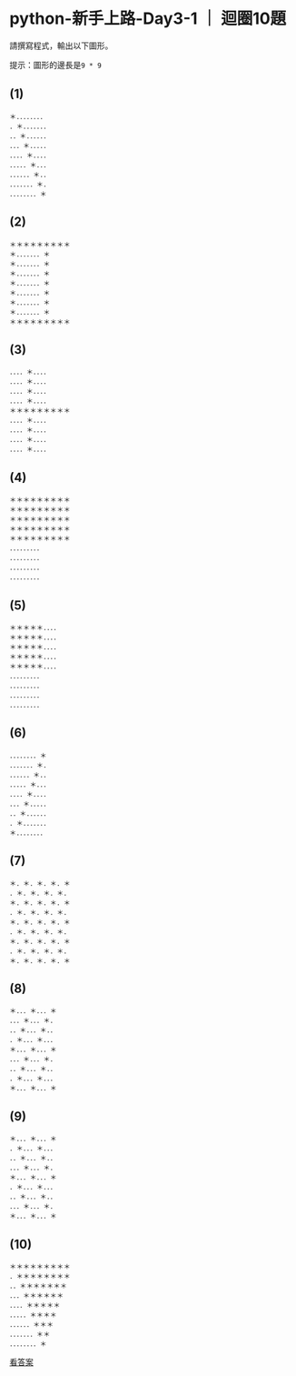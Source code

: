 # python-新手上路-Day3-1 ｜ 迴圈10題

請撰寫程式，輸出以下圖形。

提示：圖形的邊長是`9 * 9`

## (1)
```
＊．．．．．．．．
．＊．．．．．．．
．．＊．．．．．．
．．．＊．．．．．
．．．．＊．．．．
．．．．．＊．．．
．．．．．．＊．．
．．．．．．．＊．
．．．．．．．．＊
```

## (2)
```
＊＊＊＊＊＊＊＊＊
＊．．．．．．．＊
＊．．．．．．．＊
＊．．．．．．．＊
＊．．．．．．．＊
＊．．．．．．．＊
＊．．．．．．．＊
＊．．．．．．．＊
＊＊＊＊＊＊＊＊＊
```

## (3)
```
．．．．＊．．．．
．．．．＊．．．．
．．．．＊．．．．
．．．．＊．．．．
＊＊＊＊＊＊＊＊＊
．．．．＊．．．．
．．．．＊．．．．
．．．．＊．．．．
．．．．＊．．．．
```

## (4)
```
＊＊＊＊＊＊＊＊＊
＊＊＊＊＊＊＊＊＊
＊＊＊＊＊＊＊＊＊
＊＊＊＊＊＊＊＊＊
＊＊＊＊＊＊＊＊＊
．．．．．．．．．
．．．．．．．．．
．．．．．．．．．
．．．．．．．．．
```

## (5)
```
＊＊＊＊＊．．．．
＊＊＊＊＊．．．．
＊＊＊＊＊．．．．
＊＊＊＊＊．．．．
＊＊＊＊＊．．．．
．．．．．．．．．
．．．．．．．．．
．．．．．．．．．
．．．．．．．．．
```

## (6)
```
．．．．．．．．＊
．．．．．．．＊．
．．．．．．＊．．
．．．．．＊．．．
．．．．＊．．．．
．．．＊．．．．．
．．＊．．．．．．
．＊．．．．．．．
＊．．．．．．．．
```

## (7)
```
＊．＊．＊．＊．＊
．＊．＊．＊．＊．
＊．＊．＊．＊．＊
．＊．＊．＊．＊．
＊．＊．＊．＊．＊
．＊．＊．＊．＊．
＊．＊．＊．＊．＊
．＊．＊．＊．＊．
＊．＊．＊．＊．＊
```

## (8)
```
＊．．．＊．．．＊
．．．＊．．．＊．
．．＊．．．＊．．
．＊．．．＊．．．
＊．．．＊．．．＊
．．．＊．．．＊．
．．＊．．．＊．．
．＊．．．＊．．．
＊．．．＊．．．＊
```

## (9)
```
＊．．．＊．．．＊
．＊．．．＊．．．
．．＊．．．＊．．
．．．＊．．．＊．
＊．．．＊．．．＊
．＊．．．＊．．．
．．＊．．．＊．．
．．．＊．．．＊．
＊．．．＊．．．＊
```

## (10)
```
＊＊＊＊＊＊＊＊＊
．＊＊＊＊＊＊＊＊
．．＊＊＊＊＊＊＊
．．．＊＊＊＊＊＊
．．．．＊＊＊＊＊
．．．．．＊＊＊＊
．．．．．．＊＊＊
．．．．．．．＊＊
．．．．．．．．＊
```


[看答案](./loop-10-question-answer)
